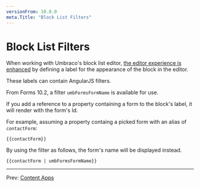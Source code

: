 ```yaml
---
versionFrom: 10.0.0
meta.Title: "Block List Filters"
---
```


# Block List Filters

When working with Umbraco's block list editor, [the editor experience is enhanced](../../../Fundamentals/Backoffice/Property-Editors/Built-in-Property-Editors/Block-List-Editor/index.md#editor-appearance) by defining a label for the appearance of the block in the editor.

These labels can contain AngularJS filters.

From Forms 10.2, a filter `umbFormsFormName` is available for use.

If you add a reference to a property containing a form to the block's label, it will render with the form's Id.

For example, assuming a property containg a picked form with an alias of `contactForm`:

```
{{contactForm}}
```

By using the filter as follows, the form's name will be displayed instead.

```
{{contactForm | umbFormsFormName}}
```

---

Prev: [Content Apps](../AjaxForms//index.md)
